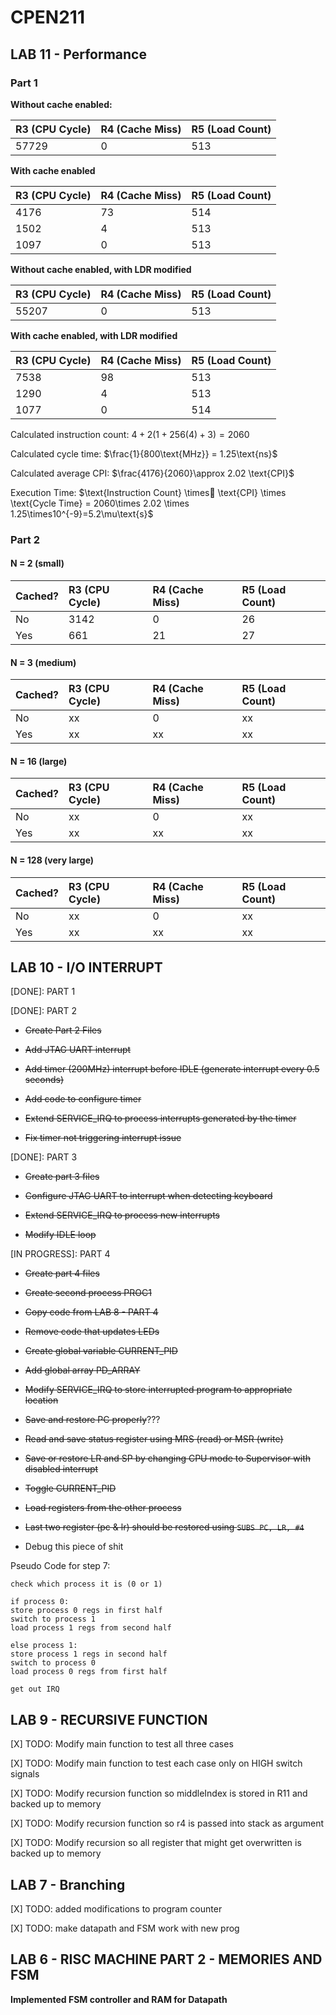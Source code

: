 # CPEN211

## LAB 11 - Performance

### Part 1

**Without cache enabled:**

| R3 (CPU Cycle) | R4 (Cache Miss) | R5 (Load Count) |
| :--- | :--- | :--- |
| 57729 | 0 | 513 |

**With cache enabled**

| R3 (CPU Cycle) | R4 (Cache Miss) | R5 (Load Count) |
| :--- | :--- | :--- |
| 4176 | 73 | 514 | Trial 1 |
| 1502 | 4 | 513 | Trial 2 |
| 1097 | 0 | 513 | Trial 3 |

**Without cache enabled, with LDR modified**

| R3 (CPU Cycle) | R4 (Cache Miss) | R5 (Load Count) |
| :--- | :--- | :--- |
| 55207 | 0 | 513 |

**With cache enabled, with LDR modified**

| R3 (CPU Cycle) | R4 (Cache Miss) | R5 (Load Count) |
| :--- | :--- | :--- |
| 7538 | 98 | 513 | Trial 1 |
| 1290 | 4 | 513 | Trial 2 |
| 1077 | 0 | 514 | Trial 3 |

Calculated instruction count: $4 + 2(1 + 256(4) + 3) = 2060$

Calculated cycle time: $\frac{1}{800\text{MHz}} = 1.25\text{ns}$

Calculated average CPI: $\frac{4176}{2060}\approx 2.02 \text{CPI}$

Execution Time: $\text{Instruction Count} \times \text{CPI} \times \text{Cycle Time} = 2060\times 2.02 \times 1.25\times10^{-9}=5.2\mu\text{s}$

### Part 2

#### N = 2 (small)

| Cached? | R3 (CPU Cycle) | R4 (Cache Miss) | R5 (Load Count) |
| :--- | :--- | :--- | :--- |
| No | 3142 | 0 | 26 |
| Yes | 661 | 21 | 27 |

#### N = 3 (medium)

| Cached? | R3 (CPU Cycle) | R4 (Cache Miss) | R5 (Load Count) |
| :--- | :--- | :--- | :--- |
| No | xx | 0 | xx |
| Yes | xx | xx | xx |

#### N = 16 (large)

| Cached? | R3 (CPU Cycle) | R4 (Cache Miss) | R5 (Load Count) |
| :--- | :--- | :--- | :--- |
| No | xx | 0 | xx |
| Yes | xx | xx | xx |

#### N = 128 (very large)

| Cached? | R3 (CPU Cycle) | R4 (Cache Miss) | R5 (Load Count) |
| :--- | :--- | :--- | :--- |
| No | xx | 0 | xx |
| Yes | xx | xx | xx |

## LAB 10 - I/O INTERRUPT
[DONE]: PART 1

[DONE]: PART 2

- ~~Create Part 2 Files~~

- ~~Add JTAG UART interrupt~~

- ~~Add timer (200MHz) interrupt before IDLE (generate interrupt every 0.5 seconds)~~

- ~~Add code to configure timer~~

- ~~Extend SERVICE_IRQ to process interrupts generated by the timer~~

- ~~Fix timer not triggering interrupt issue~~

[DONE]: PART 3

- ~~Create part 3 files~~

- ~~Configure JTAG UART to interrupt when detecting keyboard~~

- ~~Extend SERVICE_IRQ to process new interrupts~~

- ~~Modify IDLE loop~~

[IN PROGRESS]: PART 4

- ~~Create part 4 files~~

- ~~Create second process PROC1~~

- ~~Copy code from LAB 8 - PART 4~~

- ~~Remove code that updates LEDs~~

- ~~Create global variable CURRENT_PID~~

- ~~Add global array PD_ARRAY~~

- ~~Modify SERVICE_IRQ to store interrupted program to appropriate location~~

- ~~Save and restore PC properly~~???

- ~~Read and save status register using MRS (read) or MSR (write)~~

- ~~Save or restore LR and SP by changing CPU mode to Supervisor with disabled interrupt~~

- ~~Toggle CURRENT_PID~~

- ~~Load registers from the other process~~

- ~~Last two register (pc & lr) should be restored using `SUBS PC, LR, #4`~~

- Debug this piece of shit

Pseudo Code for step 7:

```
check which process it is (0 or 1)

if process 0:
store process 0 regs in first half
switch to process 1
load process 1 regs from second half

else process 1:
store process 1 regs in second half
switch to process 0
load process 0 regs from first half

get out IRQ

```

## LAB 9 - RECURSIVE FUNCTION

[X] TODO: Modify main function to test all three cases

[X] TODO: Modify main function to test each case only on HIGH switch signals

[X] TODO: Modify recursion function so middleIndex is stored in R11 and backed up to memory

[X] TODO: Modify recursion function so r4 is passed into stack as argument

[X] TODO: Modify recursion so all register that might get overwritten is backed up to memory

## LAB 7 - Branching

[X] TODO: added modifications to program counter

[X] TODO: make datapath and FSM work with new prog


## LAB 6 - RISC MACHINE PART 2 - MEMORIES AND FSM

**Implemented FSM controller and RAM for Datapath**
